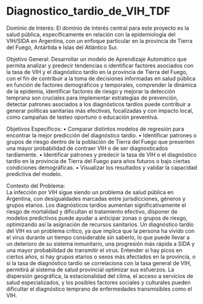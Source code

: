 # Diagnostico_tardio_de_VIH_TDF


Dominio de Interés:
El dominio de interés central para este proyecto es la salud pública, específicamente en relación con la epidemiología del VIH/SIDA en Argentina, con un enfoque particular en la provincia de Tierra del Fuego, Antártida e Islas del Atlántico Sur. 

Objetivo General:
Desarrollar un modelo de Aprendizaje Automático que permita analizar y predecir tendencias o identificar factores asociados con la tasa de VIH y el diagnóstico tardío en la provincia de Tierra del Fuego, con el fin de contribuir a la toma de decisiones informadas en salud pública en función de factores demográficos y temporales, comprender la dinámica de la epidemia, identificar factores de riesgo y mejorar la detección temprana son cruciales para implementar estrategias de prevención, detectar patrones asociados a los diagnósticos tardíos puede contribuir a generar políticas sanitarias más efectivas, focalizadas y con impacto local, como campañas de testeo oportuno o educación preventiva.

Objetivos Específicos:
•	Comparar distintos modelos de regresión para encontrar la mejor predicción del diagnóstico tardío.
•	Identificar patrones o grupos de riesgo dentro de la población de Tierra del Fuego que presenten una mayor probabilidad de contraer VIH o de ser diagnosticados tardíamente.
•	Identificar patrones y predecir la tasa de VIH o el diagnóstico tardío en la provincia de Tierra del Fuego para años futuros o bajo ciertas condiciones demográficas.
•	Visualizar los resultados y validar la capacidad predictiva del modelo.

Contexto del Problema:  
La infección por VIH sigue siendo un problema de salud pública en Argentina, con desigualdades marcadas entre jurisdicciones, géneros y grupos etarios. Los diagnósticos tardíos aumentan significativamente el riesgo de mortalidad y dificultan el tratamiento efectivo, disponer de modelos predictivos puede ayudar a anticipar zonas o grupos de riesgo, optimizando así la asignación de recursos sanitarios.
Un diagnóstico tardío del VIH es un problema crítico, ya que implica que la persona ha vivido con el virus durante un tiempo considerable sin saberlo, lo que puede llevar a un deterioro de su sistema inmunitario, una progresión más rápida a SIDA y una mayor probabilidad de transmitir el virus. Entender si hay picos en ciertos años, si hay grupos etarios o sexos más afectados en la provincia, o si la tasa de diagnóstico tardío se correlaciona con la tasa general de VIH, permitirá al sistema de salud provincial optimizar sus esfuerzos. La dispersión geográfica, la estacionalidad del clima, el acceso a servicios de salud especializados, y los posibles factores sociales y culturales pueden dificultar el diagnóstico temprano de enfermedades transmisibles como el VIH.
